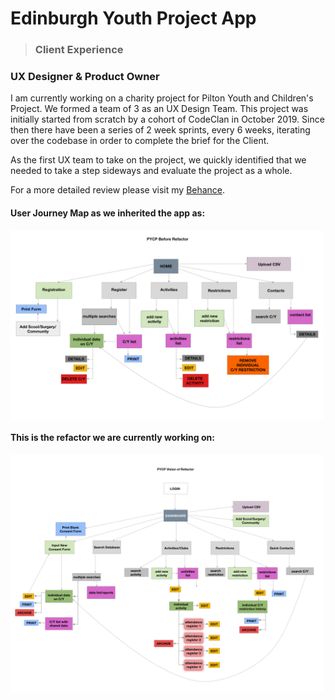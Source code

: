 # Edinburgh Youth Project App
  > ### Client Experience

### UX Designer & Product Owner

I am currently working on a charity project for Pilton Youth and Children's Project. We formed a team of 3 as an UX Design Team. This project was initially started from scratch by a cohort of CodeClan in October 2019. Since then there have been a series of 2 week sprints, every 6 weeks, iterating over the codebase in order to complete the brief for the Client. 

As the first UX team to take on the project, we quickly identified that we needed to take a step sideways and evaluate the project as a whole.

For a more detailed review please visit my [Behance](https://www.behance.net/laurenbrett).


#### User Journey Map as we inherited the app as:

<img src="./images/before-refactor-pycp.png" alt="Before refactor diagram" width="500" align="center" />
 



#### This is the refactor we are currently working on:

<img src="./images/vision-refactor-pycp.png" alt="after refactor diagram" width="500" />







